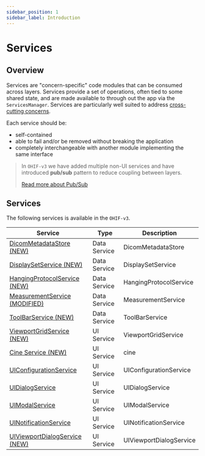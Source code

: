 ```yaml
---
sidebar_position: 1
sidebar_label: Introduction
---
```


# Services

## Overview

Services are "concern-specific" code modules that can be consumed across layers.
Services provide a set of operations, often tied to some shared state, and are
made available to through out the app via the `ServicesManager`. Services are
particularly well suited to address [cross-cutting
concerns][cross-cutting-concerns].

Each service should be:

- self-contained
- able to fail and/or be removed without breaking the application
- completely interchangeable with another module implementing the same interface

> In `OHIF-v3` we have added multiple non-UI services and have introduced
> **pub/sub** pattern to reduce coupling between layers.
>
> [Read more about Pub/Sub](./pubsub.md)

## Services

The following services is available in the `OHIF-v3`.

<table>
    <thead>
        <tr>
            <th>Service</th>
            <th>Type</th>
            <th>Description</th>
        </tr>
    </thead>
    <tbody>
        <tr>
            <td>
                <a href="./data/DicomMetadataStore">
                    DicomMetadataStore (NEW)
                </a>
            </td>
            <td>Data Service</td>
            <td>
                DicomMetadataStore
            </td>
        </tr>
        <tr>
            <td>
                <a href="./data/DisplaySetService">
                    DisplaySetService (NEW)
                </a>
            </td>
            <td>Data Service</td>
            <td>
                DisplaySetService
            </td>
        </tr>
        <tr>
            <td>
                <a href="./data/HangingProtocolService">
                    HangingProtocolService (NEW)
                </a>
            </td>
            <td>Data Service</td>
            <td>
                HangingProtocolService
            </td>
        </tr>
        <tr>
            <td>
                <a href="./data/MeasurementService">
                    MeasurementService (MODIFIED)
                </a>
            </td>
            <td>Data Service</td>
            <td>
                MeasurementService
            </td>
        </tr>
        <tr>
            <td>
                <a href="./data/ToolBarService">
                    ToolBarService (NEW)
                </a>
            </td>
            <td>Data Service</td>
            <td>
                ToolBarService
            </td>
        </tr>
        <tr>
            <td>
                <a href="./ui/viewport-grid-service">
                    ViewportGridService (NEW)
                </a>
            </td>
            <td>UI Service</td>
            <td>
                ViewportGridService
            </td>
        </tr>
        <tr>
            <td>
                <a href="./ui/cine-service">
                    Cine Service (NEW)
                </a>
            </td>
            <td>UI Service</td>
            <td>
                cine
            </td>
        </tr>
        <tr>
            <td>
                <a href="./ui/ui-configuration-service">
                    UIConfigurationService
                </a>
            </td>
            <td>UI Service</td>
            <td>
                UIConfigurationService
            </td>
        </tr>
        <tr>
            <td>
                <a href="./ui/ui-dialog-service">
                    UIDialogService
                </a>
            </td>
            <td>UI Service</td>
            <td>
                UIDialogService
            </td>
        </tr>
        <tr>
            <td>
                <a href="./ui/ui-modal-service">
                    UIModalService
                </a>
            </td>
            <td>UI Service</td>
            <td>
                UIModalService
            </td>
        </tr>
        <tr>
            <td>
                <a href="./ui/ui-notification-service">
                    UINotificationService
                </a>
            </td>
            <td>UI Service</td>
            <td>
                UINotificationService
            </td>
        </tr>
        <tr>
            <td>
                <a href="./ui/ui-viewport-dialog-service">
                    UIViewportDialogService (NEW)
                </a>
            </td>
            <td>UI Service</td>
            <td>
                UIViewportDialogService
            </td>
        </tr>
    </tbody>
</table>

<!--
  LINKS
  -->

<!-- prettier-ignore-start -->

[core-services]: https://github.com/OHIF/Viewers/tree/master/platform/core/src/services
[services-manager]: https://github.com/OHIF/Viewers/blob/master/platform/core/src/services/ServicesManager.js
[cross-cutting-concerns]: https://en.wikipedia.org/wiki/Cross-cutting_concern
<!-- prettier-ignore-end -->
